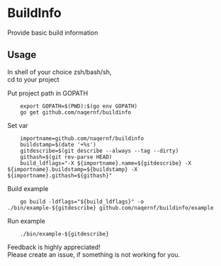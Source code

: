 # BuildInfo
Provide basic build information


## Usage
In shell of your choice zsh/bash/sh,  
cd to your project

Put project path in GOPATH

        export GOPATH=$(PWD):$(go env GOPATH)
        go get github.com/naqernf/buildinfo

Set var

        importname=github.com/naqernf/buildinfo
        buildstamp=$(date '+%s')
        gitdescribe=$(git describe --always --tag --dirty)
        githash=$(git rev-parse HEAD)
        build_ldflags="-X ${importname}.name=${gitdescribe} -X ${importname}.buildstamp=${buildstamp} -X ${importname}.githash=${githash}"

Build example

        go build -ldflags="${build_ldflags}" -o ./bin/example-${gitdescribe} github.com/naqernf/buildinfo/example

Run example

        ./bin/example-${gitdescribe}


Feedback is highly appreciated!  
Please create an issue, if something is not working for you.
